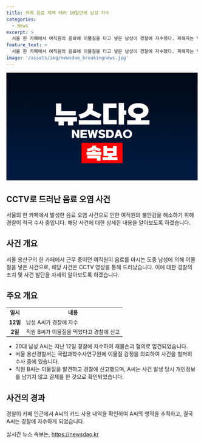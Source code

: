 ```yaml
---
title: 카페 음료 체액 테러 10일만에 남성 자수
categories:
  - News
excerpt: >
  서울 한 카페에서 여직원의 음료에 이물질을 타고 넣은 남성이 경찰에 자수했다. 피해자는 먹던 음료에서 이상한 맛을 느끼고 이를 확인하고 CCTV에서 해당 행위를 목격했다. A씨는 자신에게 불리한 언론 보도에 불안감을 느끼며 경찰에 자수했는데, 이물질을 꺼내 사용한 것이 확인돼 재물손괴 혐의로 입건됐다. 해당 사건은 경찰이 신속히 조사한 끝에 해결됐으며, 피해자에게는 정당한 보상이 이뤄질 것으로 전망된다. (150자)
feature_text: >
  서울 한 카페에서 여직원의 음료에 이물질을 타고 넣은 남성이 경찰에 자수했다. 피해자는 먹던 음료에서 이상한 맛을 느끼고 이를 확인하고 CCTV에서 해당 행위를 목격했다. A씨는 자신에게 불리한 언론 보도에 불안감을 느끼며 경찰에 자수했는데, 이물질을 꺼내 사용한 것이 확인돼 재물손괴 혐의로 입건됐다. 해당 사건은 경찰이 신속히 조사한 끝에 해결됐으며, 피해자에게는 정당한 보상이 이뤄질 것으로 전망된다. (150자)
image: '/assets/img/newsdao_breakingnews.jpg'
---
```


<p><img src="/assets/img/newsdao_breakingnews.jpg" alt="ranknews 속보" /></p>

<h2 data-ke-size="size26">CCTV로 드러난 음료 오염 사건</h2>

<p data-ke-size="size16">서울의 한 카페에서 발생한 음료 오염 사건으로 인한 여직원의 불안감을 해소하기 위해 경찰이 적극 수사 중입니다. 해당 사건에 대한 상세한 내용을 알아보도록 하겠습니다.</p>

<h2>사건 개요</h2>

<p data-ke-size="size16">서울 용산구의 한 카페에서 근무 중이던 여직원이 음료를 마시는 도중 남성에 의해 이물질을 넣은 사건으로, 해당 사건은 CCTV 영상을 통해 드러났습니다. 이에 대한 경찰의 조치 및 사건 발단을 자세히 알아보도록 하겠습니다.</p>

<h2>주요 개요</h2>

<table>
  <tr>
    <td style="text-align: center; height: 17px;"><b>일시</b></td>
    <td style="text-align: center; height: 17px;"><b>내용</b></td>
  </tr>
  <tr>
    <td style="text-align: center; height: 17px;"><b>12일</b></td>
    <td>남성 A씨가 경찰에 자수</td>
  </tr>
  <tr>
    <td style="text-align: center; height: 17px;"><b>2일</b></td>
    <td>직원 B씨가 이물질을 먹었다고 경찰에 신고</td>
  </tr>
</table>

<ul>
  <li>20대 남성 A씨는 지난 12일 경찰에 자수하여 재물손괴 혐의로 입건되었습니다.</li>
  <li>서울 용산경찰서는 국립과학수사연구원에 이물질 감정을 의뢰하여 사건을 철저히 수사 중에 있습니다.</li>
  <li>직원 B씨는 이물질을 발견하고 경찰에 신고했으며, A씨는 사건 발생 당시 개인정보를 남기지 않고 결제를 한 것으로 확인되었습니다.</li>
</ul>

<h2>사건의 경과</h2>

<p data-ke-size="size16">경찰이 카페 인근에서 A씨의 카드 사용 내역을 확인하여 A씨의 행적을 추적하고, 결국 A씨는 경찰에 자수하게 되었습니다.</p>
실시간 뉴스 속보는, <a href="https://newsdao.kr" rel="dofollow">https://newsdao.kr</a>


